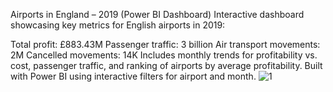 Airports in England – 2019 (Power BI Dashboard)
Interactive dashboard showcasing key metrics for English airports in 2019:

Total profit: £883.43M
Passenger traffic: 3 billion
Air transport movements: 2M
Cancelled movements: 14K
Includes monthly trends for profitability vs. cost, passenger traffic, and ranking of airports by average profitability.
Built with Power BI using interactive filters for airport and month.
![1](https://github.com/user-attachments/assets/222990d4-5e66-46a4-a277-1d3e355ee19f)


